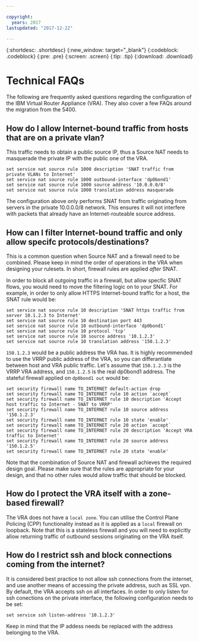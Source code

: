 ```yaml
---

copyright:
  years: 2017
lastupdated: "2017-12-22"

---
```


{:shortdesc: .shortdesc}
{:new_window: target="_blank"}
{:codeblock: .codeblock}
{:pre: .pre}
{:screen: .screen}
{:tip: .tip}
{:download: .download}

# Technical FAQs
The following are frequently asked questions regarding the configuration of the IBM Virtual Router Appliance (VRA).
They also cover a few FAQs around the migration from the 5400.

## How do I allow Internet-bound traffic from hosts that are on a private vlan?
This traffic needs to obtain a public source IP, thus a Source NAT needs to masquerade the private IP with the public one of the VRA.

```
set service nat source rule 1000 description 'SNAT traffic from private VLANs to Internet'
set service nat source rule 1000 outbound-interface 'dp0bond1'
set service nat source rule 1000 source address '10.0.0.0/8'
set service nat source rule 1000 translation address masquerade
```

The configuration above only performs SNAT from traffic originating from servers in the private 10.0.0.0/8 network.
This ensures it will not interfere with packets that already have an Internet-routeable source address.


## How can I filter Internet-bound traffic and only allow specifc protocols/destinations?
This is a common question when Source NAT and a firewall need to be combined.
Please keep in mind the order of operations in the VRA when designing your rulesets.
In short, firewall rules are applied *after* SNAT.

In order to block all outgoing traffic in a firewall, but allow specfic SNAT flows, you would need to move the filtering logic on to your SNAT.
For example, in order to only allow HTTPS Internet-bound traffic for a host, the SNAT rule would be:

```
set service nat source rule 10 description 'SNAT https traffic from server 10.1.2.3 to Internet'
set service nat source rule 10 destination port 443
set service nat source rule 10 outbound-interface 'dp0bond1'
set service nat source rule 10 protocol 'tcp'
set service nat source rule 10 source address '10.1.2.3'
set service nat source rule 10 translation address '150.1.2.3'
```

`150.1.2.3` would be a public address the VRA has. 
It is highly recommended to use the VRRP public address of the VRA, so you can differantiate between host and VRA public traffic.
Let's assume that `150.1.2.3` is the VRRP VRA address, and `150.1.2.5` is the real dp0bond1 address.
The stateful firewall applied on `dp0bond1 out` would be:

```
set security firewall name TO_INTERNET default-action drop
set security firewall name TO_INTERNET rule 10 action `accept`
set security firewall name TO_INTERNET rule 10 description 'Accept host traffic to Internet - SNAT to VRRP'
set security firewall name TO_INTERNET rule 10 source address '150.1.2.3'
set security firewall name TO_INTERNET rule 10 state 'enable'
set security firewall name TO_INTERNET rule 20 action `accept`
set security firewall name TO_INTERNET rule 20 description 'Accept VRA traffic to Internet'
set security firewall name TO_INTERNET rule 20 source address '150.1.2.5'
set security firewall name TO_INTERNET rule 20 state 'enable'
```

Note that the combination of Source NAT and firewall achieves the required design goal. 
Please make sure that the rules are appropriate for your design, and that no other rules would allow traffic that should be blocked. 

## How do I protect the VRA itself with a zone-based firewall?
The VRA does not have a `local zone`.
You can utilise the Control Plane Policing (CPP) functionality instead as it is applied as a `local` firewall on loopback.
Note that this is a stateless firewall and you will need to explicitly allow returning traffic of outbound sessions originating on the VRA itself.

## How do I restrict ssh and block connections coming from the internet?
It is considered best practice to not allow ssh connections from the internet, and use another means of accessing the private address, such as SSL vpn.
By default, the VRA accepts ssh on all interfaces.
In order to only listen for ssh conections on the private interface, the following configuration needs to be set:

```
set service ssh listen-address '10.1.2.3'
```

Keep in mind that the IP addess needs be replaced with the address belonging to the VRA.

